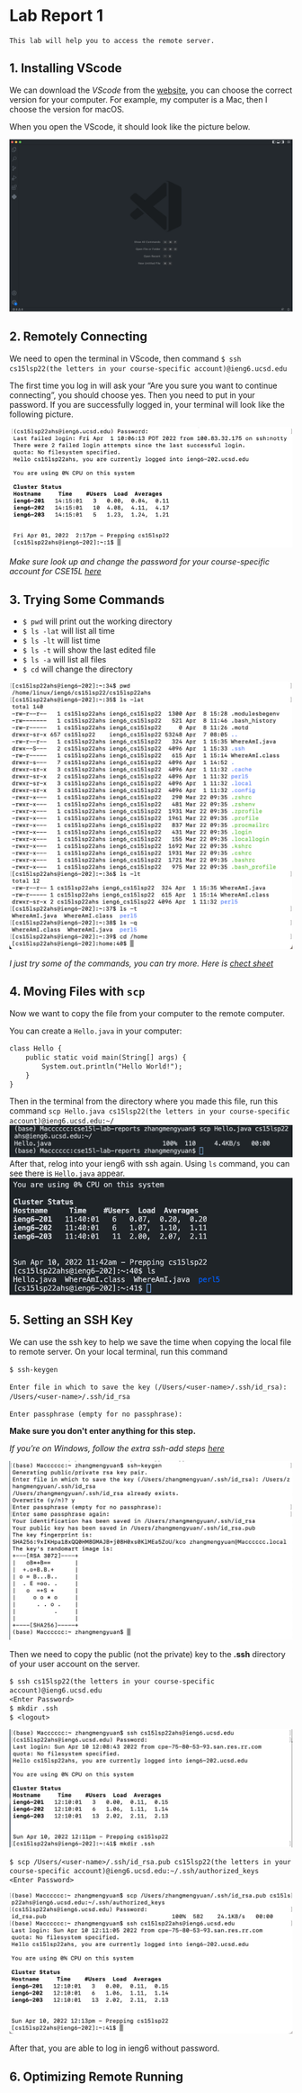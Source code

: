 # Lab Report 1
```
This lab will help you to access the remote server.
```

## 1. Installing VScode

We can download the *VScode* from the [website](https://code.visualstudio.com/), you can choose the correct version for your computer. For example, my computer is a Mac, then I choose the version for macOS. 

When you open the VScode, it should look like the picture below.

![image](vscode.png)


## 2. Remotely Connecting

We need to open the terminal in VScode, then command `$ ssh cs15lsp22(the letters in your course-specific account)@ieng6.ucsd.edu`

The first time you log in will ask your “Are you sure you want to continue connecting”, you should choose yes. Then you need to put in your password. If you are successfully logged in, your terminal will look like the following picture.

![image](connect.png)

*Make sure look up and change the password for your course-specific account for CSE15L [here](https://sdacs.ucsd.edu/~icc/index.php)*

## 3. Trying Some Commands

- `$ pwd` will print out the working directory
- `$ ls -lat` will list all time
- `$ ls -lt` will list time
- `$ ls -t` will show the last edited file
- `$ ls -a` will list all files
- `$ cd` will change the directory

![image](command.png)

*I just try some of the commands, you can try more. Here is [chect sheet](https://www.git-tower.com/blog/command-line-cheat-sheet/)*

## 4. Moving Files with `scp`
Now we want to copy the file from your computer to the remote computer.

You can create a `Hello.java` in your computer:
```
class Hello {
    public static void main(String[] args) {
        System.out.println("Hello World!");
    }
}
```
Then in the terminal from the directory where you made this file, run this command `scp Hello.java cs15lsp22(the letters in your course-specific account)@ieng6.ucsd.edu:~/`
![image](scp1.png)
After that, relog into your ieng6 with ssh again. Using `ls` command, you can see there is `Hello.java` appear.
![image](scp2.png)


## 5. Setting an SSH Key
We can use the ssh key to help we save the time when copying the local file to remote server.
On your local terminal, run this command 

`$ ssh-keygen`

`Enter file in which to save the key (/Users/<user-name>/.ssh/id_rsa): /Users/<user-name>/.ssh/id_rsa`

`Enter passphrase (empty for no passphrase):`

**Make sure you don't enter anything for this step.**

*If you’re on Windows, follow the extra ssh-add steps [here](https://docs.microsoft.com/en-us/windows-server/administration/openssh/openssh_keymanagement#user-key-generation)*

![imgae](key1.png)

Then we need to copy the public (not the private) key to the **.ssh** directory of your user account on the server.

```
$ ssh cs15lsp22(the letters in your course-specific account)@ieng6.ucsd.edu
<Enter Password>
$ mkdir .ssh
$ <logout>
```
![image](key2.png)

```
$ scp /Users/<user-name>/.ssh/id_rsa.pub cs15lsp22(the letters in your course-specific account)@ieng6.ucsd.edu:~/.ssh/authorized_keys
<Enter Password>
```
![image](key3.png)

After that, you are able to log in ieng6 without password.

## 6. Optimizing Remote Running


